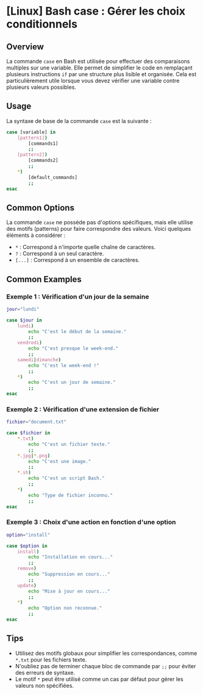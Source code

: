 # [Linux] Bash case : Gérer les choix conditionnels

## Overview
La commande `case` en Bash est utilisée pour effectuer des comparaisons multiples sur une variable. Elle permet de simplifier le code en remplaçant plusieurs instructions `if` par une structure plus lisible et organisée. Cela est particulièrement utile lorsque vous devez vérifier une variable contre plusieurs valeurs possibles.

## Usage
La syntaxe de base de la commande `case` est la suivante :

```bash
case [variable] in
    [pattern1])
        [commands1]
        ;;
    [pattern2])
        [commands2]
        ;;
    *)
        [default_commands]
        ;;
esac
```

## Common Options
La commande `case` ne possède pas d'options spécifiques, mais elle utilise des motifs (patterns) pour faire correspondre des valeurs. Voici quelques éléments à considérer :

- `*` : Correspond à n'importe quelle chaîne de caractères.
- `?` : Correspond à un seul caractère.
- `[...]` : Correspond à un ensemble de caractères.

## Common Examples

### Exemple 1 : Vérification d'un jour de la semaine
```bash
jour="lundi"

case $jour in
    lundi)
        echo "C'est le début de la semaine."
        ;;
    vendredi)
        echo "C'est presque le week-end."
        ;;
    samedi|dimanche)
        echo "C'est le week-end !"
        ;;
    *)
        echo "C'est un jour de semaine."
        ;;
esac
```

### Exemple 2 : Vérification d'une extension de fichier
```bash
fichier="document.txt"

case $fichier in
    *.txt)
        echo "C'est un fichier texte."
        ;;
    *.jpg|*.png)
        echo "C'est une image."
        ;;
    *.sh)
        echo "C'est un script Bash."
        ;;
    *)
        echo "Type de fichier inconnu."
        ;;
esac
```

### Exemple 3 : Choix d'une action en fonction d'une option
```bash
option="install"

case $option in
    install)
        echo "Installation en cours..."
        ;;
    remove)
        echo "Suppression en cours..."
        ;;
    update)
        echo "Mise à jour en cours..."
        ;;
    *)
        echo "Option non reconnue."
        ;;
esac
```

## Tips
- Utilisez des motifs globaux pour simplifier les correspondances, comme `*.txt` pour les fichiers texte.
- N'oubliez pas de terminer chaque bloc de commande par `;;` pour éviter des erreurs de syntaxe.
- Le motif `*` peut être utilisé comme un cas par défaut pour gérer les valeurs non spécifiées.